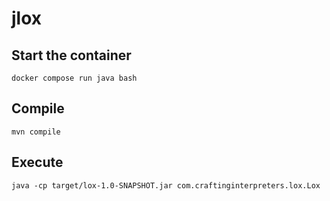 # jlox

## Start the container

```
docker compose run java bash
```

## Compile

```
mvn compile
```

## Execute

```
java -cp target/lox-1.0-SNAPSHOT.jar com.craftinginterpreters.lox.Lox
```
